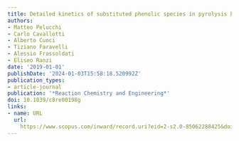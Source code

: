 ```yaml
---
title: Detailed kinetics of substituted phenolic species in pyrolysis bio-oils
authors:
- Matteo Pelucchi
- Carlo Cavallotti
- Alberto Cuoci
- Tiziano Faravelli
- Alessio Frassoldati
- Eliseo Ranzi
date: '2019-01-01'
publishDate: '2024-01-03T15:58:18.520992Z'
publication_types:
- article-journal
publication: '*Reaction Chemistry and Engineering*'
doi: 10.1039/c8re00198g
links:
- name: URL
  url: 
    https://www.scopus.com/inward/record.uri?eid=2-s2.0-85062288425&doi=10.1039%2fc8re00198g&partnerID=40&md5=53e5f7b8d52dd1f5af985539ad6d51ac
---
```

